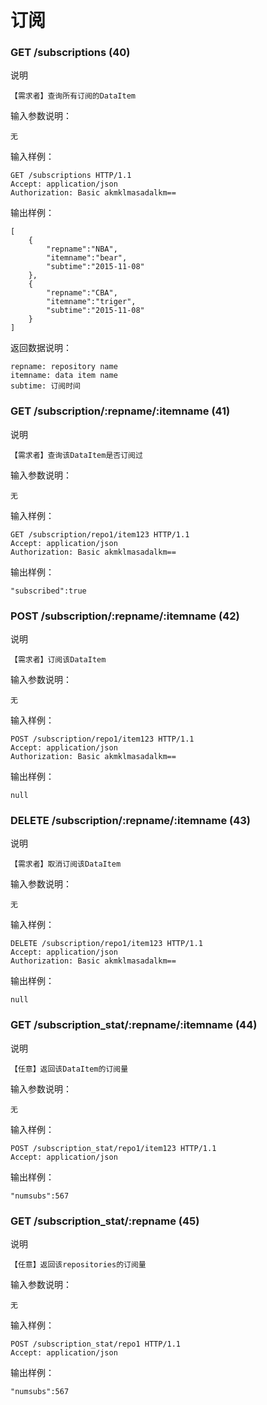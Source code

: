 # 订阅

### GET /subscriptions (40)

说明

	【需求者】查询所有订阅的DataItem

输入参数说明：
	
	无

输入样例：

	GET /subscriptions HTTP/1.1 
	Accept: application/json
	Authorization: Basic akmklmasadalkm==

输出样例：
        
	[
		{
			"repname":"NBA",
			"itemname":"bear",
			"subtime":"2015-11-08"
		},
		{
			"repname":"CBA",
			"itemname":"triger",
			"subtime":"2015-11-08"
		}
	]

返回数据说明：

	repname: repository name
	itemname: data item name
	subtime: 订阅时间

### GET /subscription/:repname/:itemname (41)

说明

	【需求者】查询该DataItem是否订阅过

输入参数说明：
	
	无

输入样例：

	GET /subscription/repo1/item123 HTTP/1.1 
	Accept: application/json
	Authorization: Basic akmklmasadalkm==

输出样例：

	"subscribed":true

### POST /subscription/:repname/:itemname (42)

说明

	【需求者】订阅该DataItem 

输入参数说明：
	
	无

输入样例：

	POST /subscription/repo1/item123 HTTP/1.1 
	Accept: application/json
	Authorization: Basic akmklmasadalkm==

输出样例：
        
	null

### DELETE /subscription/:repname/:itemname (43)

说明

	【需求者】取消订阅该DataItem

输入参数说明：
	
	无

输入样例：

	DELETE /subscription/repo1/item123 HTTP/1.1 
	Accept: application/json
	Authorization: Basic akmklmasadalkm==

输出样例：
        
	null

### GET /subscription_stat/:repname/:itemname (44)

说明

	【任意】返回该DataItem的订阅量

输入参数说明：
	
	无

输入样例：

	POST /subscription_stat/repo1/item123 HTTP/1.1 
	Accept: application/json

输出样例：

	"numsubs":567

### GET /subscription_stat/:repname (45)

说明

	【任意】返回该repositories的订阅量

输入参数说明：
	
	无

输入样例：

	POST /subscription_stat/repo1 HTTP/1.1 
	Accept: application/json

输出样例：

	"numsubs":567





